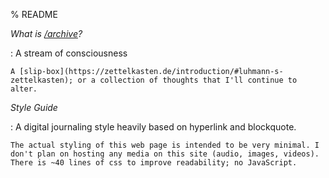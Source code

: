 % README

*What is [/archive](/archive)?*

:	A stream of consciousness

	A [slip-box](https://zettelkasten.de/introduction/#luhmann-s-zettelkasten); or a collection of thoughts that I'll continue to alter.

*Style Guide*

:	A digital journaling style heavily based on hyperlink and blockquote.

	The actual styling of this web page is intended to be very minimal. I don't plan on hosting any media on this site (audio, images, videos). There is ~40 lines of css to improve readability; no JavaScript.